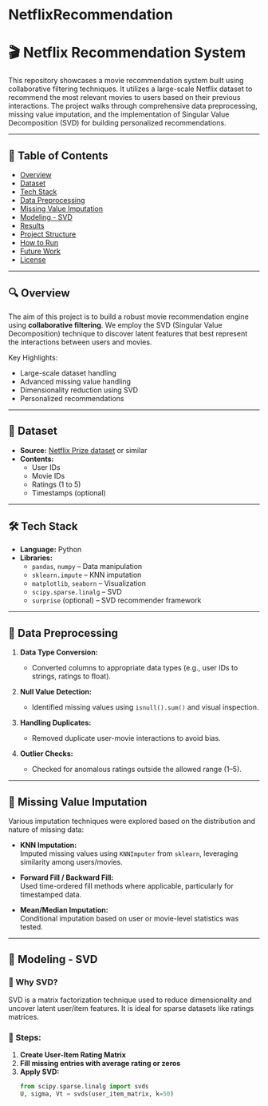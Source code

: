 # NetflixRecommendation

# 🎬 Netflix Recommendation System

This repository showcases a movie recommendation system built using collaborative filtering techniques. It utilizes a large-scale Netflix dataset to recommend the most relevant movies to users based on their previous interactions. The project walks through comprehensive data preprocessing, missing value imputation, and the implementation of Singular Value Decomposition (SVD) for building personalized recommendations.

---

## 📌 Table of Contents

- [Overview](#overview)
- [Dataset](#dataset)
- [Tech Stack](#tech-stack)
- [Data Preprocessing](#data-preprocessing)
- [Missing Value Imputation](#missing-value-imputation)
- [Modeling - SVD](#modeling---svd)
- [Results](#results)
- [Project Structure](#project-structure)
- [How to Run](#how-to-run)
- [Future Work](#future-work)
- [License](#license)

---

## 🔍 Overview

The aim of this project is to build a robust movie recommendation engine using **collaborative filtering**. We employ the SVD (Singular Value Decomposition) technique to discover latent features that best represent the interactions between users and movies.

Key Highlights:
- Large-scale dataset handling
- Advanced missing value handling
- Dimensionality reduction using SVD
- Personalized recommendations

---

## 🎯 Dataset

- **Source:** [Netflix Prize dataset](https://www.kaggle.com/netflix-inc/netflix-prize-data) or similar
- **Contents:** 
  - User IDs
  - Movie IDs
  - Ratings (1 to 5)
  - Timestamps (optional)

---

## 🛠️ Tech Stack

- **Language:** Python
- **Libraries:** 
  - `pandas`, `numpy` – Data manipulation
  - `sklearn.impute` – KNN imputation
  - `matplotlib`, `seaborn` – Visualization
  - `scipy.sparse.linalg` – SVD
  - `surprise` (optional) – SVD recommender framework

---

## 🧹 Data Preprocessing

1. **Data Type Conversion:**  
   - Converted columns to appropriate data types (e.g., user IDs to strings, ratings to float).
   
2. **Null Value Detection:**  
   - Identified missing values using `isnull().sum()` and visual inspection.

3. **Handling Duplicates:**  
   - Removed duplicate user-movie interactions to avoid bias.

4. **Outlier Checks:**  
   - Checked for anomalous ratings outside the allowed range (1–5).

---

## 🧩 Missing Value Imputation

Various imputation techniques were explored based on the distribution and nature of missing data:

- **KNN Imputation:**  
  Imputed missing values using `KNNImputer` from `sklearn`, leveraging similarity among users/movies.

- **Forward Fill / Backward Fill:**  
  Used time-ordered fill methods where applicable, particularly for timestamped data.

- **Mean/Median Imputation:**  
  Conditional imputation based on user or movie-level statistics was tested.

---

## 🧠 Modeling - SVD

### 📌 Why SVD?

SVD is a matrix factorization technique used to reduce dimensionality and uncover latent user/item features. It is ideal for sparse datasets like ratings matrices.

### 🔢 Steps:

1. **Create User-Item Rating Matrix**
2. **Fill missing entries with average rating or zeros**
3. **Apply SVD:**
   ```python
   from scipy.sparse.linalg import svds
   U, sigma, Vt = svds(user_item_matrix, k=50)
